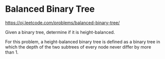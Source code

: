 Balanced Binary Tree
====================
https://oj.leetcode.com/problems/balanced-binary-tree/

Given a binary tree, determine if it is height-balanced.

For this problem, a height-balanced binary tree is defined as a binary tree in which the depth of the two subtrees of every node never differ by more than 1.
